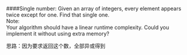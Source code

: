 ####Single number:
Given an array of integers, every element appears twice except for one. Find that single one.  
Note:  
Your algorithm should have a linear runtime complexity. Could you implement it without using extra memory?  

思路：因为要求返回这个数，全部异或得到
